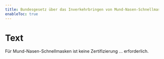 ```yaml
---
title: Bundesgesetz über das Inverkehrbringen von Mund-Nasen-Schnellmasken während der Corona COVID-19-Pandemie
enableToc: true
---
```


# Text

Für Mund-Nasen-Schnellmasken ist keine Zertifizierung ... erforderlich.
